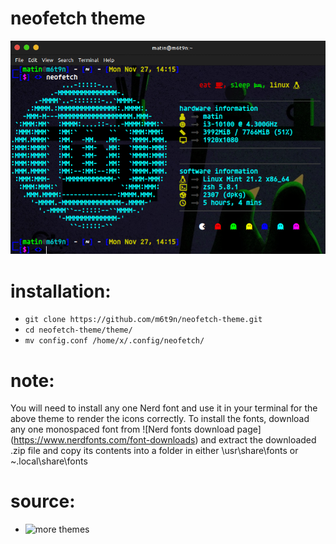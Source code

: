 # neofetch theme
  
  ![theme_preview](https://github.com/m6t9n/neofetch-theme/blob/main/theme/theme_preview.png)
  
# installation:

 - `git clone https://github.com/m6t9n/neofetch-theme.git`
 - `cd neofetch-theme/theme/`
 - `mv config.conf /home/x/.config/neofetch/`

# note:
You will need to install any one Nerd font and use it in your terminal for the above theme to render the icons correctly. To install the fonts, download any one monospaced font from ![Nerd fonts download page] (https://www.nerdfonts.com/font-downloads)
and extract the downloaded .zip file and copy its contents into a folder in either \usr\share\fonts or ~\.local\share\fonts

# source:
- ![more themes](https://github.com/Chick2D/neofetch-theme)
